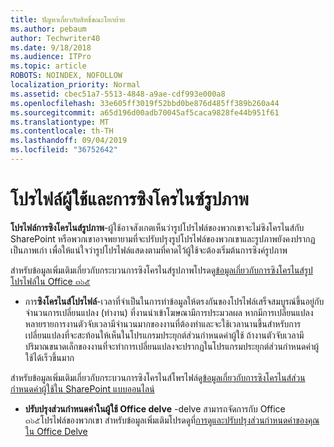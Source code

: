 ```yaml
---
title: ปัญหาเกี่ยวกับสิทธิ์ขณะโยกย้าย
ms.author: pebaum
author: Techwriter40
ms.date: 9/18/2018
ms.audience: ITPro
ms.topic: article
ROBOTS: NOINDEX, NOFOLLOW
localization_priority: Normal
ms.assetid: cbec51a7-5513-4848-a9ae-cdf993e000a8
ms.openlocfilehash: 33e605ff3019f52bbd0be876d485ff389b260a44
ms.sourcegitcommit: a65d196d00adb70045af5caca9828fe44b951f61
ms.translationtype: MT
ms.contentlocale: th-TH
ms.lasthandoff: 09/04/2019
ms.locfileid: "36752642"
---
```

# <a name="user-profile-and-photo-synchronization"></a>โปรไฟล์ผู้ใช้และการซิงโครไนซ์รูปภาพ

 **โปรไฟล์การซิงโครไนส์รูปภาพ**-ผู้ใช้อาจสังเกตเห็นว่ารูปโปรไฟล์ของพวกเขาจะไม่ซิงโครไนส์กับ SharePoint หรือพวกเขาอาจพยายามที่จะปรับปรุงรูปโปรไฟล์ของพวกเขาและรูปภาพยังคงปรากฏเป็นภาพเก่า เพื่อให้แน่ใจว่ารูปโปรไฟล์แสดงตามที่คาดไว้ผู้ใช้จะต้องเริ่มต้นการซิงค์รูปภาพ 
  
สำหรับข้อมูลเพิ่มเติมเกี่ยวกับกระบวนการซิงโครไนส์รูปภาพโปรดดู[ข้อมูลเกี่ยวกับการซิงโครไนส์รูปโปรไฟล์ใน Office ๓๖๕](https://go.microsoft.com/fwlink/?linkid=2022634)
  
- การ**ซิงโครไนส์โปรไฟล์**-เวลาที่จำเป็นในการทำข้อมูลให้ตรงกันของโปรไฟล์เสร็จสมบูรณ์ขึ้นอยู่กับจำนวนการเปลี่ยนแปลง (ทำงาน) ที่งานนำเข้าโฆษณามีการประมวลผล หากมีการเปลี่ยนแปลงหลายรายการงานตัวจับเวลามีจำนวนมากของงานที่ต้องทำและจะใช้เวลานานขึ้นสำหรับการเปลี่ยนแปลงที่จะสะท้อนให้เห็นในโปรแกรมประยุกต์ส่วนกำหนดค่าผู้ใช้ ถ้างานตัวจับเวลามีปริมาณขนาดเล็กของงานที่จะทำการเปลี่ยนแปลงจะปรากฏในโปรแกรมประยุกต์ส่วนกำหนดค่าผู้ใช้ได้เร็วขึ้นมาก 
  
สำหรับข้อมูลเพิ่มเติมเกี่ยวกับกระบวนการซิงโครไนส์โพรไฟล์ดู[ข้อมูลเกี่ยวกับการซิงโครไนส์ส่วนกำหนดค่าผู้ใช้ใน SharePoint แบบออนไลน์](https://go.microsoft.com/fwlink/?linkid=2022639)
    
- **ปรับปรุงส่วนกำหนดค่าในผู้ใช้ Office delve** -delve สามารถจัดการกับ Office ๓๖๕โปรไฟล์ของพวกเขา สำหรับข้อมูลเพิ่มเติมโปรดดูที่[การดูและปรับปรุงส่วนกำหนดค่าของคุณใน Office Delve](https://support.office.com/article/View-and-update-your-profile-in-Office-Delve-4e84343b-eedf-45a1-aeb9-8627ccca14ba)
    

